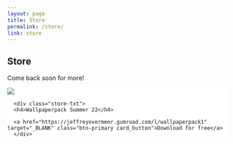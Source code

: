```yaml
---
layout: page
title: Store
permalink: /store/
link: store
---
```


<h2>Store</h2>
<p>Come back soon for more!</p>

<div class="webshowcase">
<div class="flex">
   <div style="background: #fff;" class="store-item">
      <a href="https://jeffreyovermeer.gumroad.com/l/wallpaperpack1" target="_BLANK"><img src="https://public-files.gumroad.com/variants/1bmvh932tj3lcmmo1qh4xozvczh2/e62e4bcd3d858e4839b5c2b465bae257f22dc2666e91f438860b8031380a9984" class="responsive-image store" /></a>
      
      <div class="store-txt">
      <h4>Wallpaperpack Summer 22</h4>

      <a href="https://jeffreyovermeer.gumroad.com/l/wallpaperpack1" target="_BLANK" class="btn-primary card_button">Download for free</a>
      </div>
      
   </div>

 <div style="background: #fff;" class="store-item">
     
      
   </div>


</div>

</div>
